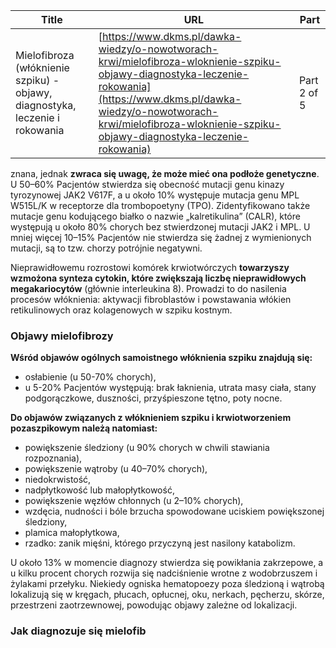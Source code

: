 | **Title**       | **URL**           | **Part**              |
|-----------------|-------------------|-----------------------|
| Mielofibroza (włóknienie szpiku) - objawy, diagnostyka, leczenie i rokowania         | [https://www.dkms.pl/dawka-wiedzy/o-nowotworach-krwi/mielofibroza-wloknienie-szpiku-objawy-diagnostyka-leczenie-rokowania](https://www.dkms.pl/dawka-wiedzy/o-nowotworach-krwi/mielofibroza-wloknienie-szpiku-objawy-diagnostyka-leczenie-rokowania)    | Part 2 of 5          |

znana, jednak **zwraca się uwagę, że może mieć ona podłoże genetyczne**. U 50–60% Pacjentów stwierdza się obecność mutacji genu kinazy tyrozynowej JAK2 V617F, a u około 10% występuje mutacja genu MPL W515L/K w receptorze dla trombopoetyny (TPO). Zidentyfikowano także mutacje genu kodującego białko o nazwie „kalretikulina” (CALR), które występują u około 80% chorych bez stwierdzonej mutacji JAK2 i MPL. U mniej więcej 10–15% Pacjentów nie stwierdza się żadnej z wymienionych mutacji, są to tzw. chorzy potrójnie negatywni.


Nieprawidłowemu rozrostowi komórek krwiotwórczych **towarzyszy wzmożona synteza cytokin, które zwiększają liczbę nieprawidłowych megakariocytów** (głównie interleukina 8\). Prowadzi to do nasilenia procesów włóknienia: aktywacji fibroblastów i powstawania włókien retikulinowych oraz kolagenowych w szpiku kostnym.


### Objawy mielofibrozy


**Wśród objawów ogólnych samoistnego włóknienia szpiku znajdują się:**


* osłabienie (u 50\-70% chorych),
* u 5\-20% Pacjentów występują: brak łaknienia, utrata masy ciała, stany podgorączkowe, duszności, przyśpieszone tętno, poty nocne.


**Do objawów związanych z włóknieniem szpiku i krwiotworzeniem pozaszpikowym należą natomiast:**


* powiększenie śledziony (u 90% chorych w chwili stawiania rozpoznania),
* powiększenie wątroby (u 40–70% chorych),
* niedokrwistość,
* nadpłytkowość lub małopłytkowość,
* powiększenie węzłów chłonnych (u 2–10% chorych),
* wzdęcia, nudności i bóle brzucha spowodowane uciskiem powiększonej śledziony,
* plamica małopłytkowa,
* rzadko: zanik mięśni, którego przyczyną jest nasilony katabolizm.


U około 13% w momencie diagnozy stwierdza się powikłania zakrzepowe, a u kilku procent chorych rozwija się nadciśnienie wrotne z wodobrzuszem i żylakami przełyku. Niekiedy ogniska hematopoezy poza śledzioną i wątrobą lokalizują się w kręgach, płucach, opłucnej, oku, nerkach, pęcherzu, skórze, przestrzeni zaotrzewnowej, powodując objawy zależne od lokalizacji.


### Jak diagnozuje się mielofib